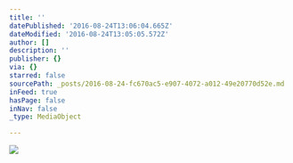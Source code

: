 ```yaml
---
title: ''
datePublished: '2016-08-24T13:06:04.665Z'
dateModified: '2016-08-24T13:05:05.572Z'
author: []
description: ''
publisher: {}
via: {}
starred: false
sourcePath: _posts/2016-08-24-fc670ac5-e907-4072-a012-49e20770d52e.md
inFeed: true
hasPage: false
inNav: false
_type: MediaObject

---
```

![](https://the-grid-user-content.s3-us-west-2.amazonaws.com/09c87c2d-f657-41fb-aaae-c7d4ba4571e4.jpg)